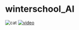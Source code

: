 # winterschool_AI

![cat](https://user-images.githubusercontent.com/85712968/211242109-08f15e15-a735-4655-aaf0-173e8b3683f8.jpg)
[![video](https://user-images.githubusercontent.com/85712968/211242333-06eb5d97-2d30-4abe-a628-2e97ae9fbcd0.jpg)](https://www.youtube.com/watch?v=qRMr0AhwlJw)
